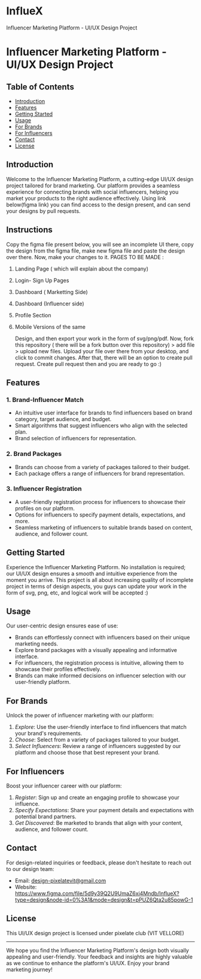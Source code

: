 # InflueX
Influencer Marketing Platform - UI/UX Design Project


# Influencer Marketing Platform - UI/UX Design Project

## Table of Contents

- [Introduction](#introduction)
- [Features](#features)
- [Getting Started](#getting-started)
- [Usage](#usage)
- [For Brands](#for-brands)
- [For Influencers](#for-influencers)
- [Contact](#contact)
- [License](#license)

## Introduction

Welcome to the Influencer Marketing Platform, a cutting-edge UI/UX design project tailored for brand marketing. Our platform provides a seamless experience for connecting brands with social influencers, helping you market your products to the right audience effectively.
Using link below(figma link) you can find access to the design present, and can send your designs by pull requests.

## Instructions
Copy the figma file present below, you will see an incomplete UI there, copy the design from the figma file, make new figma file and paste the design over there. Now, make your changes to it.
PAGES TO BE MADE :
1. Landing Page ( which will explain about the company)
2. Login- Sign Up Pages
3. Dashboard ( Marketting  Side)
4. Dashboard (Influencer side)
5. Profile Section
6. Mobile Versions of the same

   Design, and then export your work in the form of svg/png/pdf.
   Now, fork this repository ( there will be a fork button over this repository) > add file > upload new files.
   Upload your file over there from your desktop, and click to commit changes.
   After that, there will be an option to create pull request. Create pull request then and you are ready to go :)
   
## Features

### 1. Brand-Influencer Match
- An intuitive user interface for brands to find influencers based on brand category, target audience, and budget.
- Smart algorithms that suggest influencers who align with the selected plan.
- Brand selection of influencers for representation.

### 2. Brand Packages
- Brands can choose from a variety of packages tailored to their budget.
- Each package offers a range of influencers for brand representation.

### 3. Influencer Registration
- A user-friendly registration process for influencers to showcase their profiles on our platform.
- Options for influencers to specify payment details, expectations, and more.
- Seamless marketing of influencers to suitable brands based on content, audience, and follower count.

## Getting Started

Experience the Influencer Marketing Platform. No installation is required; our UI/UX design ensures a smooth and intuitive experience from the moment you arrive.
This project is all about increasing quality of incomplete project in terms of design aspects, you guys can update your work in the form of svg, png, etc, and logical work will be accepted :)

## Usage

Our user-centric design ensures ease of use:

- Brands can effortlessly connect with influencers based on their unique marketing needs.
- Explore brand packages with a visually appealing and informative interface.
- For influencers, the registration process is intuitive, allowing them to showcase their profiles effectively.
- Brands can make informed decisions on influencer selection with our user-friendly platform.

## For Brands

Unlock the power of influencer marketing with our platform:

1. *Explore*: Use the user-friendly interface to find influencers that match your brand's requirements.
2. *Choose*: Select from a variety of packages tailored to your budget.
3. *Select Influencers*: Review a range of influencers suggested by our platform and choose those that best represent your brand.

## For Influencers

Boost your influencer career with our platform:

1. *Register*: Sign up and create an engaging profile to showcase your influence.
2. *Specify Expectations*: Share your payment details and expectations with potential brand partners.
3. *Get Discovered*: Be marketed to brands that align with your content, audience, and follower count.

## Contact

For design-related inquiries or feedback, please don't hesitate to reach out to our design team:

- Email: design-pixelatevit@gmail.com
- Website: https://www.figma.com/file/5d9y39Q2U9UmaZ6xi4Mndb/InflueX?type=design&node-id=0%3A1&mode=design&t=pPUZ6Qta2u85powG-1

## License

This UI/UX design project is licensed under pixelate club (VIT VELLORE)

---

We hope you find the Influencer Marketing Platform's design both visually appealing and user-friendly. Your feedback and insights are highly valuable as we continue to enhance the platform's UI/UX. Enjoy your brand marketing journey!
